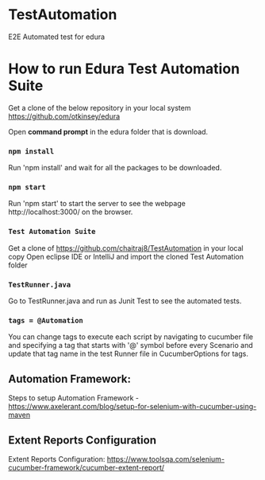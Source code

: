 # TestAutomation
E2E Automated test for edura

# How to run Edura Test Automation Suite
Get a clone of the below repository in your local system
https://github.com/otkinsey/edura

Open **command prompt** in the edura folder that is download.


### `npm install`
Run 'npm install' and wait for all the packages to be downloaded.


### `npm start`
Run 'npm start' to start the server to see the webpage http://localhost:3000/ on the browser.


### `Test Automation Suite`
Get a clone of https://github.com/chaitraj8/TestAutomation in your local copy
Open eclipse IDE or IntelliJ and import the cloned Test Automation folder


### `TestRunner.java`
Go to TestRunner.java and run as Junit Test to see the automated tests.


### `tags = @Automation`
You can change tags to execute each script by navigating to cucumber file and specifying a tag that starts with '@' symbol before every Scenario and update that tag 
name in the test Runner file in CucumberOptions for tags.


## Automation Framework:
Steps to setup Automation Framework - https://www.axelerant.com/blog/setup-for-selenium-with-cucumber-using-maven


## Extent Reports Configuration
Extent Reports Configuration: https://www.toolsqa.com/selenium-cucumber-framework/cucumber-extent-report/
